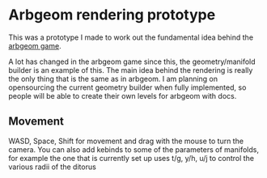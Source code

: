 # Arbgeom rendering prototype
This was a prototype I made to work out the fundamental idea behind the [arbgeom game](https://tomwol.itch.io/arbgeom).

A lot has changed in the arbgeom game since this, the geometry/manifold builder is an example of this.  The main idea behind the rendering is really the only thing that is the same as in arbgeom.  I am planning on opensourcing the current geometry builder when fully implemented, so people will be able to create their own levels for arbgeom with docs.

## Movement
WASD, Space, Shift for movement and drag with the mouse to turn the camera.
You can also add kebinds to some of the parameters of manifolds, for example the one that is currently set up uses t/g, y/h, u/j to control the various radii of the ditorus
